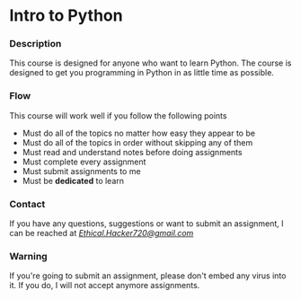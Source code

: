 # Intro to Python 

### Description
This course is designed for anyone who want to learn Python. The course is designed to get you programming in Python in as little time as possible. 

### Flow
This course will work well if you follow the following points
* Must do all of the topics no matter how easy they appear to be
* Must do all of the topics in order without skipping any of them
* Must read and understand notes before doing assignments
* Must complete every assignment 
* Must submit assignments to me
* Must be __dedicated__ to learn

### Contact
If you have any questions, suggestions or want to submit an assignment, I can be reached at *Ethical.Hacker720@gmail.com*

### Warning
If you're going to submit an assignment, please don't embed any virus into it. If you do, I will not accept anymore assignments.